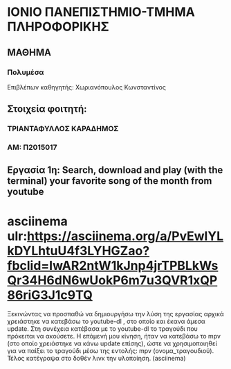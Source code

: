 
# ΙΟΝΙΟ ΠΑΝΕΠΙΣΤΗΜΙΟ-ΤΜΗΜΑ ΠΛΗΡΟΦΟΡΙΚΗΣ 
## ΜΑΘΗΜΑ
### Πολυμέσα  
Επιβλέπων καθηγητής: Χωριανόπουλος Κωνσταντίνος
## Στοιχεία φοιτητή:
### ΤΡΙΑΝΤΑΦΥΛΛΟΣ ΚΑΡΑΔΗΜΟΣ
### ΑΜ: Π2015017

## Εργασία 1η: Search, download and play (with the terminal) your favorite song of the month from youtube

# asciinema ulr:https://asciinema.org/a/PvEwlYLkDYLhtuU4f3LYHGZao?fbclid=IwAR2ntW1kJnp4jrTPBLkWsQr34H6dN6wUokP6m7u3QVR1xQP86riG3J1c9TQ

Ξεκινώντας να προσπαθώ να δημιουργήσω την λύση της εργασίας αρχικά χρειάστηκε να κατεβάσω το youtube-dl ,
στο οποίο και έκανα άμεσα update.
Στη συνέχεια κατέβασα με το youtube-dl το τραγούδι που πρόκειται να ακούσετε. 
Η επόμενή μου κίνηση, ήταν να κατεβάσω το mpv (στο οποίο χρειάστηκε να κάνω update επίσης), 
ώστε να χρησιμοποιηθεί για να παίξει το τραγούδι μέσω της εντολής: mpv (ονομα_τραγουδιού).
Τέλος κατέγραψα στο δοθέν λινκ την υλοποίηση. (asciinema)
